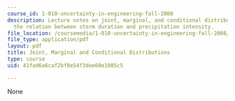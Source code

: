 ```yaml
---
course_id: 1-010-uncertainty-in-engineering-fall-2008
description: Lecture notes on joint, marginal, and conditional distributions, and
  the relation between storm duration and precipitation intensity.
file_location: /coursemedia/1-010-uncertainty-in-engineering-fall-2008/41fad6a6caf2bf8e54f3dee60e1085c5_app_09.pdf
file_type: application/pdf
layout: pdf
title: Joint, Marginal and Conditional Distributions
type: course
uid: 41fad6a6caf2bf8e54f3dee60e1085c5

---
```

None